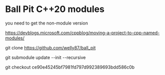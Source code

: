 # Ball Pit C++20 modules

you need to get the non-module version

https://devblogs.microsoft.com/cppblog/moving-a-project-to-cpp-named-modules/

git clone https://github.com/welly87/ball_pit

git submodule update --init --recursive


git checkout ce90e45245bf7981fd797d992389693bdd586c0b


